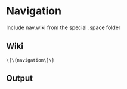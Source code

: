 Navigation
==========

Include nav.wiki from the special .space folder

Wiki
----

~~~~ {.sourceCode .python}
\{\{navigation\}\}
~~~~

Output
------
